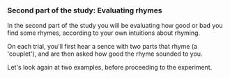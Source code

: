 
### Second part of the study: Evaluating rhymes


In the second part of the study you will be evaluating how good or bad you find some rhymes, according  to your own intuitions about rhyming.

On each trial, you'll first hear a sence with two parts that rhyme (a 'couplet'), and are then asked how good the rhyme sounded to you. 

Let's look again at two examples, before proceeding to the experiment.

